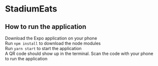 # StadiumEats

## How to run the application
Download the Expo application on your phone <br>
Run `npm install` to download the node modules <br>
Run `yarn start` to start the application <br>
A QR code should show up in the terminal. Scan the code with your phone to run the application
